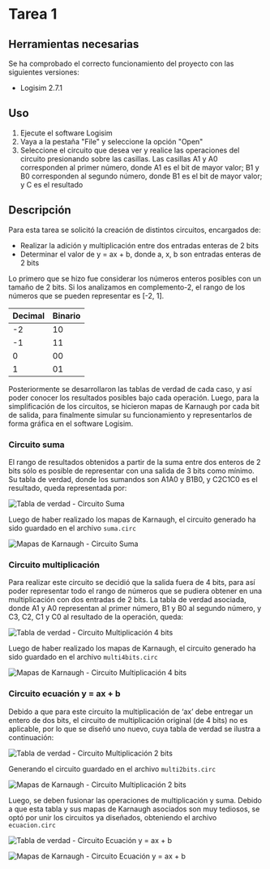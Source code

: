 # Tarea 1

## Herramientas necesarias

Se ha comprobado el correcto funcionamiento del proyecto con las siguientes versiones:
- Logisim 2.7.1

## Uso

1. Ejecute el software Logisim
2. Vaya a la pestaña "File" y seleccione la opción "Open"
3. Seleccione el circuito que desea ver y realice las operaciones del circuito presionando sobre las casillas. Las casillas A1 y A0 corresponden al primer número, donde A1 es el bit de mayor valor; B1 y B0 corresponden al segundo número, donde B1 es el bit de mayor valor; y C es el resultado

## Descripción

Para esta tarea se solicitó la creación de distintos circuitos, encargados de:
- Realizar la adición y multiplicación entre dos entradas enteras de 2 bits
- Determinar el valor de y = ax + b, donde a, x, b son entradas enteras de 2 bits

Lo primero que se hizo fue considerar los números enteros posibles con un tamaño de 2 bits. Si los analizamos en complemento-2, el rango de los números que se pueden representar es [-2, 1].

| Decimal  | Binario  |
|----------|----------|
|   -2     |   10     |
|   -1     |   11     |
|   0      |   00     |
|   1      |   01     |

Posteriormente se desarrollaron las tablas de verdad de cada caso, y así poder conocer los resultados posibles bajo cada operación. Luego, para la simplificación de los circuitos, se hicieron mapas de Karnaugh por cada bit de salida, para finalmente simular su funcionamiento y representarlos de forma gráfica en el software Logisim.

### Circuito suma

El rango de resultados obtenidos a partir de la suma entre dos enteros de 2 bits sólo es posible de representar con una salida de 3 bits como mínimo. Su tabla de verdad, donde los sumandos son A1A0 y B1B0, y C2C1C0 es el resultado, queda representada por:

![Tabla de verdad - Circuito Suma](resources/suma_tabla.png)

Luego de haber realizado los mapas de Karnaugh, el circuito generado ha sido guardado en el archivo `suma.circ`

![Mapas de Karnaugh - Circuito Suma](resources/suma_mapa.png)

### Circuito multiplicación

Para realizar este circuito se decidió que la salida fuera de 4 bits, para así poder representar todo el rango de números que se pudiera obtener en una multiplicación con dos entradas de 2 bits. La tabla de verdad asociada, donde A1 y A0 representan al primer número, B1 y B0 al segundo número, y C3, C2, C1 y C0 al resultado de la operación, queda:

![Tabla de verdad - Circuito Multiplicación 4 bits](resources/multi4bits_tabla.png)

Luego de haber realizado los mapas de Karnaugh, el circuito generado ha sido guardado en el archivo `multi4bits.circ`

![Mapas de Karnaugh - Circuito Multiplicación 4 bits](resources/multi4bits_mapa.png)

### Circuito ecuación y = ax + b

Debido a que para este circuito la multiplicación de ‘ax’ debe entregar un entero de dos bits, el circuito de multiplicación original (de 4 bits) no es aplicable, por lo que se diseñó uno nuevo, cuya tabla de verdad se ilustra a continuación:

![Tabla de verdad - Circuito Multiplicación 2 bits](resources/multi2bits_tabla.png)

Generando el circuito guardado en el archivo `multi2bits.circ`

![Mapas de Karnaugh - Circuito Multiplicación 2 bits](resources/multi2bits_mapa.png)

Luego, se deben fusionar las operaciones de multiplicación y suma. Debido a que esta tabla y sus mapas de Karnaugh asociados son muy tediosos, se optó por unir los circuitos ya diseñados, obteniendo el archivo `ecuacion.circ`

![Tabla de verdad - Circuito Ecuación y = ax + b](resources/ecuacion_tabla.png)

![Mapas de Karnaugh - Circuito Ecuación y = ax + b](resources/ecuacion_mapa.png)
